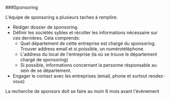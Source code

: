 ###Sponsoring

L'équipe de sponsoring a plusieurs taches à remplire:

- Rédiger dossier de sponsoring.
- Définir les sociétés sybles et récolter les informations nécessaire sur ces dernières. Cela comprends:
	- Quel département de cette entreprise est chargé du sponsoring. Trouver address email et si poissible, un numérotéléphone.
	- L'address du local de l'entreprise (la où se trouve le département chargé de sponsoring)
	- Si possible, informations concernant la personne résponsable au sein de se département.
- Engager le contact avec les entreprises (email, phone et surtout rendez-vous)

La recherche de sponsors doit se faire au moin 6 mois avant l'évènement
